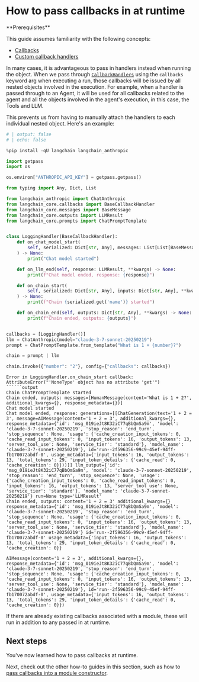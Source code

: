 # How to pass callbacks in at runtime

<Info>
**Prerequisites**


This guide assumes familiarity with the following concepts:

- [Callbacks](/oss/concepts/callbacks)
- [Custom callback handlers](/oss/how-to/custom_callbacks)

</Info>

In many cases, it is advantageous to pass in handlers instead when running the object. When we pass through [`CallbackHandlers`](https://python.langchain.com/api_reference/core/callbacks/langchain_core.callbacks.base.BaseCallbackHandler.html#langchain-core-callbacks-base-basecallbackhandler) using the `callbacks` keyword arg when executing a run, those callbacks will be issued by all nested objects involved in the execution. For example, when a handler is passed through to an Agent, it will be used for all callbacks related to the agent and all the objects involved in the agent's execution, in this case, the Tools and LLM.

This prevents us from having to manually attach the handlers to each individual nested object. Here's an example:


```python
# | output: false
# | echo: false

%pip install -qU langchain langchain_anthropic

import getpass
import os

os.environ["ANTHROPIC_API_KEY"] = getpass.getpass()
```


```python
from typing import Any, Dict, List

from langchain_anthropic import ChatAnthropic
from langchain_core.callbacks import BaseCallbackHandler
from langchain_core.messages import BaseMessage
from langchain_core.outputs import LLMResult
from langchain_core.prompts import ChatPromptTemplate


class LoggingHandler(BaseCallbackHandler):
    def on_chat_model_start(
        self, serialized: Dict[str, Any], messages: List[List[BaseMessage]], **kwargs
    ) -> None:
        print("Chat model started")

    def on_llm_end(self, response: LLMResult, **kwargs) -> None:
        print(f"Chat model ended, response: {response}")

    def on_chain_start(
        self, serialized: Dict[str, Any], inputs: Dict[str, Any], **kwargs
    ) -> None:
        print(f"Chain {serialized.get('name')} started")

    def on_chain_end(self, outputs: Dict[str, Any], **kwargs) -> None:
        print(f"Chain ended, outputs: {outputs}")


callbacks = [LoggingHandler()]
llm = ChatAnthropic(model="claude-3-7-sonnet-20250219")
prompt = ChatPromptTemplate.from_template("What is 1 + {number}?")

chain = prompt | llm

chain.invoke({"number": "2"}, config={"callbacks": callbacks})
```
```output
Error in LoggingHandler.on_chain_start callback: AttributeError("'NoneType' object has no attribute 'get'")
``````output
Chain ChatPromptTemplate started
Chain ended, outputs: messages=[HumanMessage(content='What is 1 + 2?', additional_kwargs={}, response_metadata={})]
Chat model started
Chat model ended, response: generations=[[ChatGeneration(text='1 + 2 = 3', message=AIMessage(content='1 + 2 = 3', additional_kwargs={}, response_metadata={'id': 'msg_019ieJt8K32iC77qBbQmSa9m', 'model': 'claude-3-7-sonnet-20250219', 'stop_reason': 'end_turn', 'stop_sequence': None, 'usage': {'cache_creation_input_tokens': 0, 'cache_read_input_tokens': 0, 'input_tokens': 16, 'output_tokens': 13, 'server_tool_use': None, 'service_tier': 'standard'}, 'model_name': 'claude-3-7-sonnet-20250219'}, id='run--2f596356-99c9-45ef-94ff-fb170072abdf-0', usage_metadata={'input_tokens': 16, 'output_tokens': 13, 'total_tokens': 29, 'input_token_details': {'cache_read': 0, 'cache_creation': 0}}))]] llm_output={'id': 'msg_019ieJt8K32iC77qBbQmSa9m', 'model': 'claude-3-7-sonnet-20250219', 'stop_reason': 'end_turn', 'stop_sequence': None, 'usage': {'cache_creation_input_tokens': 0, 'cache_read_input_tokens': 0, 'input_tokens': 16, 'output_tokens': 13, 'server_tool_use': None, 'service_tier': 'standard'}, 'model_name': 'claude-3-7-sonnet-20250219'} run=None type='LLMResult'
Chain ended, outputs: content='1 + 2 = 3' additional_kwargs={} response_metadata={'id': 'msg_019ieJt8K32iC77qBbQmSa9m', 'model': 'claude-3-7-sonnet-20250219', 'stop_reason': 'end_turn', 'stop_sequence': None, 'usage': {'cache_creation_input_tokens': 0, 'cache_read_input_tokens': 0, 'input_tokens': 16, 'output_tokens': 13, 'server_tool_use': None, 'service_tier': 'standard'}, 'model_name': 'claude-3-7-sonnet-20250219'} id='run--2f596356-99c9-45ef-94ff-fb170072abdf-0' usage_metadata={'input_tokens': 16, 'output_tokens': 13, 'total_tokens': 29, 'input_token_details': {'cache_read': 0, 'cache_creation': 0}}
```


```output
AIMessage(content='1 + 2 = 3', additional_kwargs={}, response_metadata={'id': 'msg_019ieJt8K32iC77qBbQmSa9m', 'model': 'claude-3-7-sonnet-20250219', 'stop_reason': 'end_turn', 'stop_sequence': None, 'usage': {'cache_creation_input_tokens': 0, 'cache_read_input_tokens': 0, 'input_tokens': 16, 'output_tokens': 13, 'server_tool_use': None, 'service_tier': 'standard'}, 'model_name': 'claude-3-7-sonnet-20250219'}, id='run--2f596356-99c9-45ef-94ff-fb170072abdf-0', usage_metadata={'input_tokens': 16, 'output_tokens': 13, 'total_tokens': 29, 'input_token_details': {'cache_read': 0, 'cache_creation': 0}})
```


If there are already existing callbacks associated with a module, these will run in addition to any passed in at runtime.

## Next steps

You've now learned how to pass callbacks at runtime.

Next, check out the other how-to guides in this section, such as how to [pass callbacks into a module constructor](/oss/how-to/custom_callbacks).
